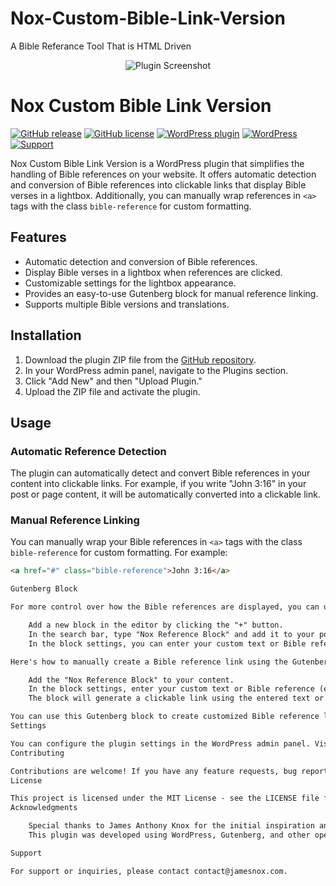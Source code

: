 # Nox-Custom-Bible-Link-Version
A Bible Referance Tool That is HTML Driven

<p align="center">
  <img src="screenshot.png" alt="Plugin Screenshot">
</p>

# Nox Custom Bible Link Version

[![GitHub release](https://img.shields.io/github/release/jamesk9526/nox-custom-bible-link.svg)](https://github.com/jamesk9526/nox-custom-bible-link/releases)
[![GitHub license](https://img.shields.io/github/license/jamesk9526/nox-custom-bible-link.svg)](https://github.com/jamesk9526/nox-custom-bible-link/blob/main/LICENSE)
[![WordPress plugin](https://img.shields.io/wordpress/plugin/v/nox-custom-bible-link.svg)](https://wordpress.org/plugins/nox-custom-bible-link/)
[![WordPress](https://img.shields.io/wordpress/plugin/dt/nox-custom-bible-link.svg)](https://wordpress.org/plugins/nox-custom-bible-link/)
[![Support](https://img.shields.io/badge/Need%20help%3F-Ask%20us-blue)](https://github.com/jamesk9526/nox-custom-bible-link/issues)

Nox Custom Bible Link Version is a WordPress plugin that simplifies the handling of Bible references on your website. It offers automatic detection and conversion of Bible references into clickable links that display Bible verses in a lightbox. Additionally, you can manually wrap references in `<a>` tags with the class `bible-reference` for custom formatting.

## Features

- Automatic detection and conversion of Bible references.
- Display Bible verses in a lightbox when references are clicked.
- Customizable settings for the lightbox appearance.
- Provides an easy-to-use Gutenberg block for manual reference linking.
- Supports multiple Bible versions and translations.

## Installation

1. Download the plugin ZIP file from the [GitHub repository](https://github.com/jamesk9526/nox-custom-bible-link).
2. In your WordPress admin panel, navigate to the Plugins section.
3. Click "Add New" and then "Upload Plugin."
4. Upload the ZIP file and activate the plugin.

## Usage

### Automatic Reference Detection

The plugin can automatically detect and convert Bible references in your content into clickable links. For example, if you write "John 3:16" in your post or page content, it will be automatically converted into a clickable link.

### Manual Reference Linking

You can manually wrap your Bible references in `<a>` tags with the class `bible-reference` for custom formatting. For example:

```html
<a href="#" class="bible-reference">John 3:16</a>

Gutenberg Block

For more control over how the Bible references are displayed, you can use the provided Gutenberg block. Follow these steps:

    Add a new block in the editor by clicking the "+" button.
    In the search bar, type "Nox Reference Block" and add it to your post or page.
    In the block settings, you can enter your custom text or Bible reference.

Here's how to manually create a Bible reference link using the Gutenberg block:

    Add the "Nox Reference Block" to your content.
    In the block settings, enter your custom text or Bible reference (e.g., "John 3:16").
    The block will generate a clickable link using the entered text or reference.

You can use this Gutenberg block to create customized Bible reference links with specific text or formatting as needed.
Settings

You can configure the plugin settings in the WordPress admin panel. Visit the "Nox Custom Bible Link Version Settings" page to customize the appearance and behavior of the lightbox.
Contributing

Contributions are welcome! If you have any feature requests, bug reports, or other contributions, please open an issue or create a pull request.
License

This project is licensed under the MIT License - see the LICENSE file for details.
Acknowledgments

    Special thanks to James Anthony Knox for the initial inspiration and concept of this plugin.
    This plugin was developed using WordPress, Gutenberg, and other open-source technologies.

Support

For support or inquiries, please contact contact@jamesnox.com.

